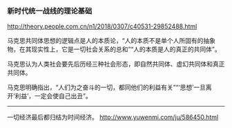 ### 新时代统一战线的理论基础
http://theory.people.com.cn/n1/2018/0307/c40531-29852488.html

马克思共同体思想的逻辑点是人的本质论，“人的本质不是单个人所固有的抽象物，在其现实性上，它是一切社会关系的总和”“人的本质是人的真正的共同体”。

马克思认为人类社会要先后历经三种社会形态，即自然共同体、虚幻共同体和真正共同体。

马克思明确指出，“人们为之奋斗的一切，都同他们的利益有关”“‘思想’一旦离开‘利益’，一定会使自己出丑”。

---
一切经济最后都归结为时间经济。
http://www.yuwenmi.com/ju/586450.html

